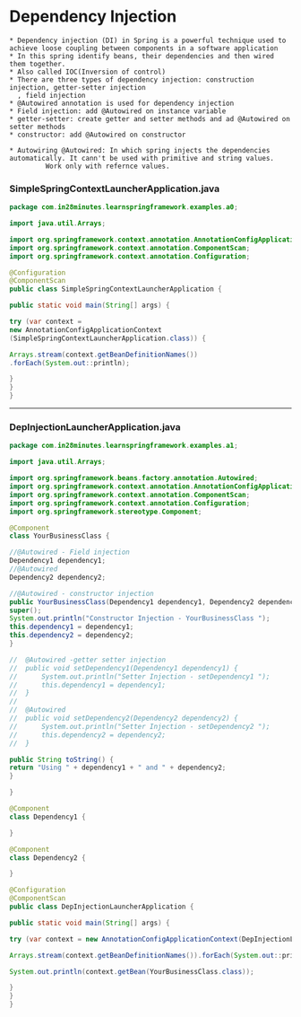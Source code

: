# Dependency Injection
	* Dependency injection (DI) in Spring is a powerful technique used to achieve loose coupling between components in a software application
	* In this spring identify beans, their dependencies and then wired them together.
	* Also called IOC(Inversion of control)
	* There are three types of dependency injection: construction injection, getter-setter injection
      , field injection
	* @Autowired annotation is used for dependency injection
	* Field injection: add @Autowired on instance variable
	* getter-setter: create getter and setter methods and ad @Autowired on setter methods
	* constructor: add @Autowired on constructor

	* Autowiring @Autowired: In which spring injects the dependencies automatically. It cann't be used with primitive and string values.
	         Work only with refernce values. 


### SimpleSpringContextLauncherApplication.java

```java
package com.in28minutes.learnspringframework.examples.a0;

import java.util.Arrays;

import org.springframework.context.annotation.AnnotationConfigApplicationContext;
import org.springframework.context.annotation.ComponentScan;
import org.springframework.context.annotation.Configuration;

@Configuration
@ComponentScan
public class SimpleSpringContextLauncherApplication {

public static void main(String[] args) {

try (var context = 
new AnnotationConfigApplicationContext
(SimpleSpringContextLauncherApplication.class)) {

Arrays.stream(context.getBeanDefinitionNames())
.forEach(System.out::println);

}
}
}
```
---

### DepInjectionLauncherApplication.java

```java
package com.in28minutes.learnspringframework.examples.a1;

import java.util.Arrays;

import org.springframework.beans.factory.annotation.Autowired;
import org.springframework.context.annotation.AnnotationConfigApplicationContext;
import org.springframework.context.annotation.ComponentScan;
import org.springframework.context.annotation.Configuration;
import org.springframework.stereotype.Component;

@Component
class YourBusinessClass {

//@Autowired - Field injection 
Dependency1 dependency1;
//@Autowired
Dependency2 dependency2;

//@Autowired - constructor injection
public YourBusinessClass(Dependency1 dependency1, Dependency2 dependency2) {
super();
System.out.println("Constructor Injection - YourBusinessClass ");
this.dependency1 = dependency1;
this.dependency2 = dependency2;
}

//	@Autowired -getter setter injection
//	public void setDependency1(Dependency1 dependency1) {
//		System.out.println("Setter Injection - setDependency1 ");
//		this.dependency1 = dependency1;
//	}
//
//	@Autowired
//	public void setDependency2(Dependency2 dependency2) {
//		System.out.println("Setter Injection - setDependency2 ");
//		this.dependency2 = dependency2;
//	}

public String toString() {
return "Using " + dependency1 + " and " + dependency2;
}

}

@Component
class Dependency1 {

}

@Component
class Dependency2 {

}

@Configuration
@ComponentScan
public class DepInjectionLauncherApplication {

public static void main(String[] args) {

try (var context = new AnnotationConfigApplicationContext(DepInjectionLauncherApplication.class)) {

Arrays.stream(context.getBeanDefinitionNames()).forEach(System.out::println);

System.out.println(context.getBean(YourBusinessClass.class));

}
}
}
```
